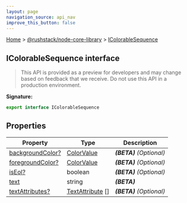 ```yaml
---
layout: page
navigation_source: api_nav
improve_this_button: false
---
```



[Home](./index.md) &gt; [@rushstack/node-core-library](./node-core-library.md) &gt; [IColorableSequence](./node-core-library.icolorablesequence.md)

## IColorableSequence interface

> This API is provided as a preview for developers and may change based on feedback that we receive. Do not use this API in a production environment.
>


<b>Signature:</b>

```typescript
export interface IColorableSequence
```

## Properties

|  Property | Type | Description |
|  --- | --- | --- |
|  [backgroundColor?](./node-core-library.icolorablesequence.backgroundcolor.md) | [ColorValue](./node-core-library.colorvalue.md) | <b><i>(BETA)</i></b> <i>(Optional)</i> |
|  [foregroundColor?](./node-core-library.icolorablesequence.foregroundcolor.md) | [ColorValue](./node-core-library.colorvalue.md) | <b><i>(BETA)</i></b> <i>(Optional)</i> |
|  [isEol?](./node-core-library.icolorablesequence.iseol.md) | boolean | <b><i>(BETA)</i></b> <i>(Optional)</i> |
|  [text](./node-core-library.icolorablesequence.text.md) | string | <b><i>(BETA)</i></b> |
|  [textAttributes?](./node-core-library.icolorablesequence.textattributes.md) | [TextAttribute](./node-core-library.textattribute.md) \[\] | <b><i>(BETA)</i></b> <i>(Optional)</i> |
